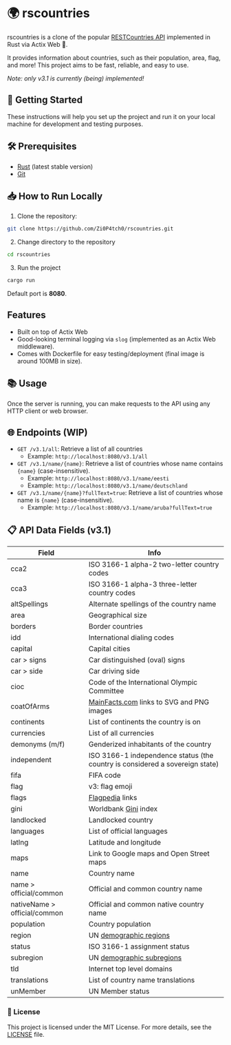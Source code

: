 # 🌍 rscountries

rscountries is a clone of the popular [RESTCountries API](https://restcountries.com) implemented in Rust via Actix Web 🦀. 

It provides information about countries, such as their population, area, flag, and more! 
This project aims to be fast, reliable, and easy to use.

*Note: only v3.1 is currently (being) implemented!*

## 🚀 Getting Started

These instructions will help you set up the project and run it on your local machine for development and testing purposes.

## 🛠️ Prerequisites

- [Rust](https://www.rust-lang.org/tools/install) (latest stable version)
- [Git](https://git-scm.com/downloads)

## 📥 How to Run Locally

1. Clone the repository:

```bash
git clone https://github.com/Zi0P4tch0/rscountries.git
```

2. Change directory to the repository

```bash
cd rscountries 
```

3. Run the project
```bash
cargo run
```

Default port is **8080**.

## Features

- Built on top of Actix Web
- Good-looking terminal logging via `slog` (implemented as an Actix Web middleware).
- Comes with Dockerfile for easy testing/deployment (final image is around 100MB in size).

## 📚 Usage

Once the server is running, you can make requests to the API using any HTTP client or web browser.

## 🌐 Endpoints (WIP)

- `GET /v3.1/all`: Retrieve a list of all countries
    - Example: `http://localhost:8080/v3.1/all`
- `GET /v3.1/name/{name}`: Retrieve a list of countries whose name contains `{name}` (case-insensitive).
    - Example: `http://localhost:8080/v3.1/name/eesti`
    - Example: `http://localhost:8080/v3.1/name/deutschland`
- `GET /v3.1/name/{name}?fullText=true`: Retrieve a list of countries whose name is `{name}` (case-insensitive).
    - Example: `http://localhost:8080/v3.1/name/aruba?fullText=true`


## 📋 API Data Fields (v3.1)

| Field                    | Info |
|--------------------------|------|
| cca2                     | ISO 3166-1 alpha-2 two-letter country codes |
| cca3                     | ISO 3166-1 alpha-3 three-letter country codes |
| altSpellings             | Alternate spellings of the country name |
| area                     | Geographical size |
| borders                  | Border countries |
| idd                      | International dialing codes |
| capital                  | Capital cities |
| car > signs              | Car distinguished (oval) signs |
| car > side               | Car driving side |
| cioc                     | Code of the International Olympic Committee |
| coatOfArms               | [MainFacts.com](https://mainfacts.com/coat-of-arms-countries-world) links to SVG and PNG images |
| continents               | List of continents the country is on |
| currencies               | List of all currencies |
| demonyms (m/f)           | Genderized inhabitants of the country |
| independent              | ISO 3166-1 independence status (the country is considered a sovereign state) |
| fifa                     | FIFA code |
| flag                     | v3: flag emoji |
| flags                    | [Flagpedia](https://flagpedia.net/) links
| gini                     | Worldbank [Gini](https://data.worldbank.org/indicator/SI.POV.GINI) index |
| landlocked               | Landlocked country |
| languages                | List of official languages |
| latlng                   | Latitude and longitude |
| maps                     | Link to Google maps and Open Street maps |
| name                     | Country name |
| name > official/common   | Official and common country name |
| nativeName > official/common | Official and common native country name |
| population               | Country population |
| region                   | UN [demographic regions](https://unstats.un.org/unsd/methodology/m49/) |
| status                   | ISO 3166-1 assignment status |
| subregion                | UN [demographic subregions](https://unstats.un.org/unsd/methodology/m49/) |
| tld                      | Internet top level domains |
| translations             | List of country name translations |
| unMember                 | UN Member status |

### 📜 License

This project is licensed under the MIT License. For more details, see the [LICENSE](LICENSE) file.
